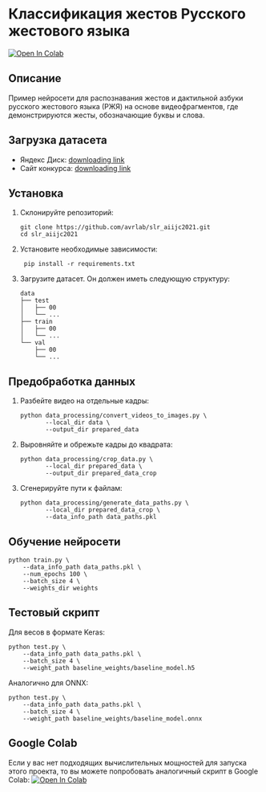 # Классификация жестов Русского жестового языка
[![Open In Colab](https://colab.research.google.com/assets/colab-badge.svg)](https://colab.research.google.com/drive/177eTSRlhWISZ_5geApCFepq5n7bNSf-2)

## Описание
Пример нейросети для распознавания жестов и дактильной азбуки русского жестового языка (РЖЯ) на основе видеофрагментов, где демонстрируются жесты, обозначающие буквы и слова.

## Загрузка датасета
* Яндекс Диск: [downloading link](https://disk.yandex.ru/d/ATux-KiyU0NzIQ)
* Сайт конкурса: [downloading link](https://aiijc.com/ru/task/1064/)

## Установка
1. Склонируйте репозиторий:
   ```shell
   git clone https://github.com/avrlab/slr_aiijc2021.git 
   cd slr_aiijc2021
   ```
2. Установите необходимые зависимости:
   ```shell
    pip install -r requirements.txt
   ```
3. Загрузите датасет. Он должен иметь следующую структуру:
    ```
    data
    ├── test
    │   ├── 00
    │   └── ...
    ├── train
    │   ├── 00
    │   └── ...
    └── val
        ├── 00
        └── ...
    ```
   
## Предобработка данных
1. Разбейте видео на отдельные кадры:
   ```shell
   python data_processing/convert_videos_to_images.py \
          --local_dir data \
          --output_dir prepared_data
   ```
   
2. Выровняйте и обрежьте кадры до квадрата:
   ```shell
   python data_processing/crop_data.py \
          --local_dir prepared_data \
          --output_dir prepared_data_crop
   ```
   
3. Сгенерируйте пути к файлам:
   ```shell
   python data_processing/generate_data_paths.py \
          --local_dir prepared_data_crop \
          --data_info_path data_paths.pkl
   ```
## Обучение нейросети
   ```shell
   python train.py \
       --data_info_path data_paths.pkl \
       --num_epochs 100 \
       --batch_size 4 \
       --weights_dir weights
   ```
## Тестовый скрипт
Для весов в формате Keras:
   ```shell
   python test.py \
       --data_info_path data_paths.pkl \
       --batch_size 4 \
       --weight_path baseline_weights/baseline_model.h5
   ```

Аналогично для ONNX:
   ```shell
   python test.py \
       --data_info_path data_paths.pkl \
       --batch_size 4 \
       --weight_path baseline_weights/baseline_model.onnx
   ```

## Google Colab
Если у вас нет подходящих вычислительных мощностей для запуска этого проекта, то вы можете попробовать аналогичный скрипт в Google Colab:
[![Open In Colab](https://colab.research.google.com/assets/colab-badge.svg)](https://colab.research.google.com/drive/177eTSRlhWISZ_5geApCFepq5n7bNSf-2)


